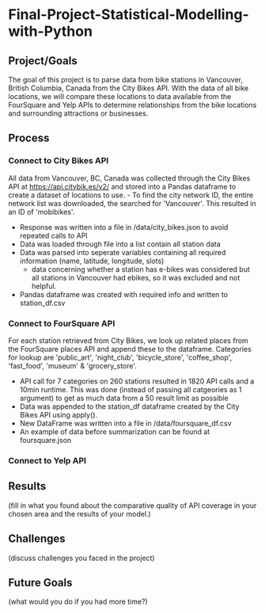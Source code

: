 # Final-Project-Statistical-Modelling-with-Python

## Project/Goals
The goal of this project is to parse data from bike stations in Vancouver, British Columbia, Canada from the City Bikes API. With the data of all bike locations, we will compare these locations to data available from the FourSquare and Yelp APIs to determine relationships from the bike locations and surrounding attractions or businesses.

## Process
### Connect to City Bikes API
All data from Vancouver, BC, Canada was collected through the City Bikes API at https://api.citybik.es/v2/ and stored into a Pandas dataframe to create a dataset of locations to use. - To find the city network ID, the entire network list was downloaded, the searched for 'Vancouver'. This resulted in an ID of 'mobibikes'.
- Response was written into a file in /data/city_bikes.json to avoid repeated calls to API
- Data was loaded through file into a list contain all station data
- Data was parsed into seperate variables containing all required information (name, latitude, longitude, slots)
    - data concerning whether a station has e-bikes was considered but all stations in Vancouver had ebikes, so it was excluded and not helpful.
- Pandas dataframe was created with required info and written to station_df.csv

### Connect to FourSquare API
For each station retrieved from City Bikes, we look up related places from the FourSquare places API and append these to the dataframe. Categories for lookup are 'public_art', 'night_club', 'bicycle_store', 'coffee_shop', 'fast_food', 'museum' & 'grocery_store'.
- API call for 7 categories on 260 stations resulted in 1820 API calls and a 10min runtime. This was done (instead of passing all catgeories as 1 argument) to get as much data from a 50 result limit as possible
- Data was appended to the station_df dataframe created by the City Bikes API using apply().
- New DataFrame was written into a file in /data/foursquare_df.csv
- An example of data before summarization can be found at foursquare.json

### Connect to Yelp API


## Results
(fill in what you found about the comparative quality of API coverage in your chosen area and the results of your model.)

## Challenges 
(discuss challenges you faced in the project)

## Future Goals
(what would you do if you had more time?)
